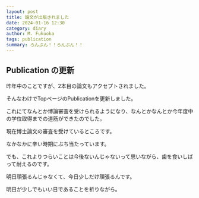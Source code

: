 ```yaml
---
layout: post
title: 論文が出版されました
date: 2024-01-16 12:30
category: diary
author: M. Fukuoka
tags: publication
summary: ろんぶん！！ろんぶん！！
---
```


## Publication の更新

昨年中のことですが、2本目の論文もアクセプトされました。

そんなわけでTopページのPublicationを更新しました。

これにてなんとか博論審査を受けられるようになり、なんとかなんとか今年度中の学位取得までの道筋ができたのでした。

現在博士論文の審査を受けているところです。

なかなかに辛い時期にぶち当たっています。

でも、これよりつらいことは今後ないんじゃないって思いながら、歯を食いしばって耐えるのです。

明日頑張るんじゃなくて、今日少しだけ頑張るんです。

明日が少しでもいい日であることを祈りながら。

